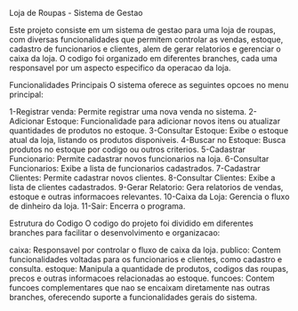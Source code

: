 Loja de Roupas - Sistema de Gestao

Este projeto consiste em um sistema de gestao para uma loja de roupas, com diversas funcionalidades que permitem controlar as vendas, estoque, cadastro de funcionarios e clientes, alem de gerar relatorios e gerenciar o caixa da loja. O codigo foi organizado em diferentes branches, cada uma responsavel por um aspecto especifico da operacao da loja.

Funcionalidades Principais
O sistema oferece as seguintes opcoes no menu principal:

1-Registrar venda: Permite registrar uma nova venda no sistema.
2-Adicionar Estoque: Funcionalidade para adicionar novos itens ou atualizar quantidades de produtos no estoque.
3-Consultar Estoque: Exibe o estoque atual da loja, listando os produtos disponiveis.
4-Buscar no Estoque: Busca produtos no estoque por codigo ou outros criterios.
5-Cadastrar Funcionario: Permite cadastrar novos funcionarios na loja.
6-Consultar Funcionarios: Exibe a lista de funcionarios cadastrados.
7-Cadastrar Clientes: Permite cadastrar novos clientes.
8-Consultar Clientes: Exibe a lista de clientes cadastrados.
9-Gerar Relatorio: Gera relatorios de vendas, estoque e outras informacoes relevantes.
10-Caixa da Loja: Gerencia o fluxo de dinheiro da loja.
11-Sair: Encerra o programa.

Estrutura do Codigo
O codigo do projeto foi dividido em diferentes branches para facilitar o desenvolvimento e organizacao:

caixa: Responsavel por controlar o fluxo de caixa da loja.
publico: Contem funcionalidades voltadas para os funcionarios e clientes, como cadastro e consulta.
estoque: Manipula a quantidade de produtos, codigos das roupas, precos e outras informacoes relacionadas ao estoque.
funcoes: Contem funcoes complementares que nao se encaixam diretamente nas outras branches, oferecendo suporte a funcionalidades gerais do sistema.
